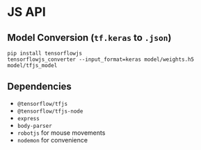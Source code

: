 # JS API

## Model Conversion (`tf.keras` to `.json`)

```
pip install tensorflowjs
tensorflowjs_converter --input_format=keras model/weights.h5 model/tfjs_model
```

## Dependencies

- `@tensorflow/tfjs`
- `@tensorflow/tfjs-node`
- `express`
- `body-parser`
- `robotjs` for mouse movements
- `nodemon` for convenience
